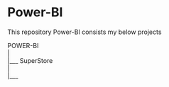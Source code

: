 # Power-BI
This repository Power-BI consists my below projects  

POWER-BI  
|  
|___ SuperStore  
|  
|___   
